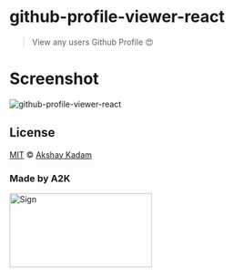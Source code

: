 # github-profile-viewer-react

> View any users Github Profile :heart_eyes:

# Screenshot

![github-profile-viewer-react](http://imgur.com/SGhLR5N.png)

## License

[MIT](LICENSE.md) © [Akshay Kadam](https://github.com/deadcoder0904)

### Made by A2K

<img src="http://imgur.com/jfmA33n.png" alt="Sign" width=250 height=130 />
